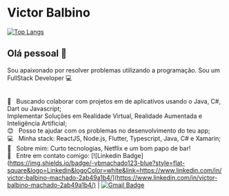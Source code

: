 # Victor Balbino

[![Top Langs](https://github-readme-stats.vercel.app/api/top-langs/?username=vbmachado123&hide=html&layout=compact)](https://github.com/vbmachado123)

## Olá pessoal 👋
Sou apaixonado por resolver problemas utilizando a programação.
Sou um FullStack Developer :computer:

 <br/> 💙 &nbsp; Buscando colaborar com projetos em de aplicativos usando o Java, C#, Dart ou Javascript;
 <br/> Implementar Soluções em Realidade Virtual, Realidade Aumentada e Inteligência Artificial;
 <br/> :blush: &nbsp; Posso te ajudar com os problemas no desenvolvimento do teu app; 
 <br/> :computer: &nbsp; Minha stack: ReactJS, Node.js, Flutter, Typescript, Java, C# e Xamarin;
 <br/> 💬  &nbsp; Sobre mim: Curto tecnologias, Netflix e um bom papo de bar!
 <br/> :email: &nbsp; Entre em contato comigo: [![Linkedin Badge](https://img.shields.io/badge/-vbmachado123-blue?style=flat-square&logo=Linkedin&logoColor=white&link=https://www.linkedin.com/in/victor-balbino-machado-2ab49a1b4/](https://www.linkedin.com/in/victor-balbino-machado-2ab49a1b4/) 
| 
[![Gmail Badge](https://img.shields.io/badge/-vbmachado123@gmail.com-c14438?style=flat-square&logo=Gmail&logoColor=white&link=mailto:vbmachado123@gmail.com)](mailto:vbmachado123@gmail.com)
